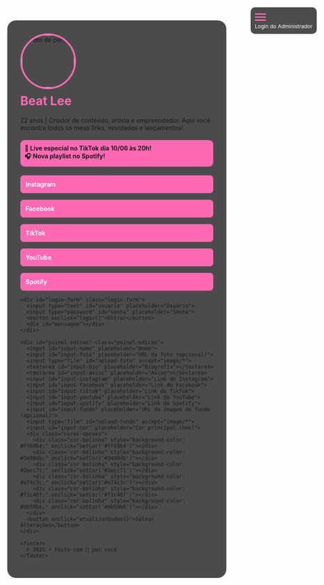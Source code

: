 <!DOCTYPE html>
<html lang="pt-BR">
<head>
  <meta charset="UTF-8">
  <meta name="viewport" content="width=device-width, initial-scale=1.0">
  <title>Link Único Beat</title>
  <style>
    :root {
      --cor-principal: #ff69b4;
      --imagem-fundo: url('https://exemplo.com/sua-imagem.jpg');
    }

    body {
      margin: 0;
      font-family: Arial, sans-serif;
      background: var(--imagem-fundo) no-repeat center center fixed;
      background-size: cover;
      color: #fff;
      text-align: center;
      padding: 20px;
    }

    .container {
      background-color: rgba(0, 0, 0, 0.7);
      border-radius: 20px;
      padding: 30px;
      max-width: 600px;
      margin: auto;
    }

    .foto-perfil {
      width: 120px;
      height: 120px;
      border-radius: 50%;
      object-fit: cover;
      border: 4px solid var(--cor-principal);
    }

    h1 {
      margin-top: 10px;
      color: var(--cor-principal);
    }

    .bio {
      margin: 15px 0;
    }

    .aviso {
      background-color: var(--cor-principal);
      padding: 10px;
      border-radius: 10px;
      margin: 20px 0;
      font-weight: bold;
    }

    .links {
      display: flex;
      flex-direction: column;
      gap: 15px;
    }

    .links a {
      background-color: var(--cor-principal);
      color: #fff;
      text-decoration: none;
      padding: 12px;
      border-radius: 8px;
      font-weight: bold;
      transition: 0.3s;
    }

    .links a:hover {
      background-color: #fff;
      color: var(--cor-principal);
    }

    .menu-admin {
      position: fixed;
      top: 20px;
      right: 20px;
      background-color: rgba(0, 0, 0, 0.7);
      border-radius: 10px;
      padding: 10px;
      cursor: pointer;
    }

    .barras {
      width: 25px;
      height: 3px;
      background-color: var(--cor-principal);
      margin: 4px 0;
    }

    .login-form, .painel-edicao {
      display: none;
      flex-direction: column;
      gap: 10px;
      margin-top: 20px;
      text-align: left;
    }

    .login-form input, .painel-edicao input, .painel-edicao textarea {
      padding: 10px;
      border-radius: 5px;
      border: none;
    }

    .login-form button, .painel-edicao button {
      background-color: var(--cor-principal);
      color: white;
      padding: 10px;
      border: none;
      border-radius: 5px;
      font-weight: bold;
      cursor: pointer;
    }

    .cores-opcoes {
      display: flex;
      gap: 10px;
      flex-wrap: wrap;
    }

    .cor-bolinha {
      width: 25px;
      height: 25px;
      border-radius: 50%;
      border: 2px solid white;
      cursor: pointer;
    }

    footer {
      margin-top: 30px;
      font-size: 12px;
      color: #ccc;
    }
  </style>
</head>
<body>
  <div class="menu-admin" onclick="toggleLogin()">
    <div class="barras"></div>
    <div class="barras"></div>
    <div class="barras"></div>
    <div style="font-size: 12px; color: white; margin-top: 5px;">Login do Administrador</div>
  </div>

  <div class="container">
    <img id="perfil" class="foto-perfil" src="https://exemplo.com/foto-perfil.jpg" alt="Foto de perfil">
    <h1 id="nome">Beat Lee</h1>
    <p class="bio" id="bio">22 anos | Criador de conteúdo, artista e empreendedor. Aqui você encontra todos os meus links, novidades e lançamentos!</p>
    <div class="aviso" id="aviso">
      🚨 Live especial no TikTok dia 10/06 às 20h!<br>
      🎧 Nova playlist no Spotify!
    </div>
    <div class="links" id="links">
      <a id="link-instagram" href="https://instagram.com/seuusuario" target="_blank">Instagram</a>
      <a id="link-facebook" href="https://facebook.com/seuusuario" target="_blank">Facebook</a>
      <a id="link-tiktok" href="https://tiktok.com/@seuusuario" target="_blank">TikTok</a>
      <a id="link-youtube" href="https://youtube.com/seucanal" target="_blank">YouTube</a>
      <a id="link-spotify" href="https://spotify.com/seuusuario" target="_blank">Spotify</a>
    </div>

    <div id="login-form" class="login-form">
      <input type="text" id="usuario" placeholder="Usuário">
      <input type="password" id="senha" placeholder="Senha">
      <button onclick="logar()">Entrar</button>
      <div id="mensagem"></div>
    </div>

    <div id="painel-edicao" class="painel-edicao">
      <input id="input-nome" placeholder="Nome">
      <input id="input-foto" placeholder="URL da foto (opcional)">
      <input type="file" id="upload-foto" accept="image/*">
      <textarea id="input-bio" placeholder="Biografia"></textarea>
      <textarea id="input-aviso" placeholder="Aviso"></textarea>
      <input id="input-instagram" placeholder="Link do Instagram">
      <input id="input-facebook" placeholder="Link do Facebook">
      <input id="input-tiktok" placeholder="Link do TikTok">
      <input id="input-youtube" placeholder="Link do YouTube">
      <input id="input-spotify" placeholder="Link do Spotify">
      <input id="input-fundo" placeholder="URL da imagem de fundo (opcional)">
      <input type="file" id="upload-fundo" accept="image/*">
      <input id="input-cor" placeholder="Cor principal (hex)">
      <div class="cores-opcoes">
        <div class="cor-bolinha" style="background-color: #ff69b4;" onclick="setCor('#ff69b4')"></div>
        <div class="cor-bolinha" style="background-color: #3498db;" onclick="setCor('#3498db')"></div>
        <div class="cor-bolinha" style="background-color: #2ecc71;" onclick="setCor('#2ecc71')"></div>
        <div class="cor-bolinha" style="background-color: #e74c3c;" onclick="setCor('#e74c3c')"></div>
        <div class="cor-bolinha" style="background-color: #f1c40f;" onclick="setCor('#f1c40f')"></div>
        <div class="cor-bolinha" style="background-color: #9b59b6;" onclick="setCor('#9b59b6')"></div>
      </div>
      <button onclick="atualizarDados()">Salvar Alterações</button>
    </div>

    <footer>
      © 2025 • Feito com 💖 por você
    </footer>
  </div>

  <script>
    function toggleLogin() {
      const form = document.getElementById('login-form');
      form.style.display = form.style.display === 'flex' ? 'none' : 'flex';
    }

    function logar() {
      const usuario = document.getElementById('usuario').value;
      const senha = document.getElementById('senha').value;
      const mensagem = document.getElementById('mensagem');

      if (usuario === 'Beat Lee' && senha === '11.11.2005') {
        mensagem.innerHTML = '<p style="color:lightgreen">Acesso liberado!</p>';
        document.getElementById('painel-edicao').style.display = 'flex';
        document.getElementById('login-form').style.display = 'none';
      } else {
        mensagem.innerHTML = '<p style="color:red">Usuário ou senha incorretos!</p>';
      }
    }

    document.getElementById('upload-foto').addEventListener('change', function(e) {
      const file = e.target.files[0];
      if (file) {
        const url = URL.createObjectURL(file);
        document.getElementById('perfil').src = url;
      }
    });

    document.getElementById('upload-fundo').addEventListener('change', function(e) {
      const file = e.target.files[0];
      if (file) {
        const url = URL.createObjectURL(file);
        document.documentElement.style.setProperty('--imagem-fundo', `url('${url}')`);
      }
    });

    function atualizarDados() {
      document.getElementById('nome').innerText = document.getElementById('input-nome').value;
      const urlFoto = document.getElementById('input-foto').value;
      if (urlFoto) document.getElementById('perfil').src = urlFoto;
      document.getElementById('bio').innerText = document.getElementById('input-bio').value;
      document.getElementById('aviso').innerText = document.getElementById('input-aviso').value;
      document.getElementById('link-instagram').href = document.getElementById('input-instagram').value;
      document.getElementById('link-facebook').href = document.getElementById('input-facebook').value;
      document.getElementById('link-tiktok').href = document.getElementById('input-tiktok').value;
      document.getElementById('link-youtube').href = document.getElementById('input-youtube').value;
      document.getElementById('link-spotify').href = document.getElementById('input-spotify').value;
      const cor = document.getElementById('input-cor').value;
      if (cor) document.documentElement.style.setProperty('--cor-principal', cor);
      const fundoURL = document.getElementById('input-fundo').value;
      if (fundoURL) document.documentElement.style.setProperty('--imagem-fundo', `url('${fundoURL}')`);
    }

    function setCor(cor) {
      document.documentElement.style.setProperty('--cor-principal', cor);
      document.getElementById('input-cor').value = cor;
    }
  </script>
</body>
</html>

